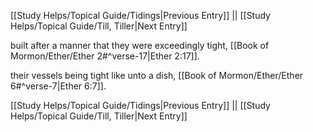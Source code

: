 [[Study Helps/Topical Guide/Tidings|Previous Entry]]  ||  [[Study Helps/Topical Guide/Till, Tiller|Next Entry]]

 built after a manner that they were exceedingly tight, [[Book of Mormon/Ether/Ether 2#^verse-17|Ether 2:17]].

 their vessels being tight like unto a dish, [[Book of Mormon/Ether/Ether 6#^verse-7|Ether 6:7]].

[[Study Helps/Topical Guide/Tidings|Previous Entry]]  ||  [[Study Helps/Topical Guide/Till, Tiller|Next Entry]]